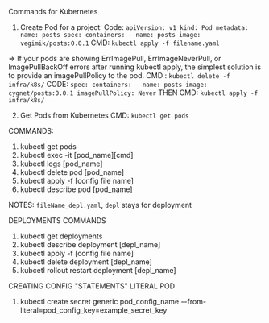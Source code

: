 Commands for Kubernetes


1. Create Pod for a project:
Code:  `apiVersion: v1
        kind: Pod
        metadata:
            name: posts
        spec:
            containers:
                - name: posts
                  image: vegimik/posts:0.0.1`
CMD:    `kubectl apply -f filename.yaml`

=> If your pods are showing ErrImagePull, ErrImageNeverPull, or ImagePullBackOff errors after running kubectl apply, the simplest solution is to provide an imagePullPolicy to the pod.
CMD :  `kubectl delete -f infra/k8s/`
CODE:  `spec:
            containers:
                - name: posts
                  image: cygnet/posts:0.0.1
                  imagePullPolicy: Never`
THEN CMD: `kubectl apply -f infra/k8s/`

2. Get Pods from Kubernetes
CMD:    `kubectl get pods`

COMMANDS:
1. kubectl get pods
2. kubectl exec -it [pod_name][cmd]
3. kubectl logs [pod_name]
4. kubectl delete pod [pod_name]
5. kubectl apply -f [config file name]
6. kubectl describe pod [pod_name]


NOTES: `fileName_depl.yaml`, `depl` stays for deployment



DEPLOYMENTS COMMANDS

1. kubectl get deployments
2. kubectl describe deployment [depl_name]
3. kubectl apply -f [config file name]
4. kubectl delete deployment [depl_name]
5. kubcetl rollout restart deployment [depl_name]


CREATING CONFIG "STATEMENTS" LITERAL POD

1. kubectl create secret generic pod_config_name --from-literal=pod_config_key=example_secret_key